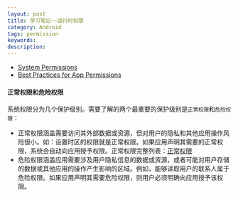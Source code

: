 ```yaml
---
layout: post
title: 学习笔记——运行时权限
category: Android
tags: permission
keywords:
description:
---
```


- [System Permissions](https://developer.android.com/training/permissions/index.html?hl=zh-cn)
- [Best Practices for App Permissions](https://developer.android.com/training/articles/user-data-permissions.html)


#### 正常权限和危险权限
系统权限分为几个保护级别。需要了解的两个最重要的保护级别是`正常权限`和`危险权限`：
- 正常权限涵盖需要访问其外部数据或资源，但对用户的隐私和其他应用操作风险很小。如：设置时区的权限就是正常权限。如果应用声明其需要的正常权限，系统会自动向应用授予权限。正常权限完整列表：[正常权限](https://developer.android.google.cn/guide/topics/permissions/normal-permissions.html)
- 危险权限涵盖应用需要涉及用户隐私信息的数据或资源，或者可能对用户存储的数据或其他应用的操作产生影响的区域。例如，能够读取用户的联系人属于危险权限。如果应用声明其需要危险权限，则用户必须明确向应用授予该权限。
